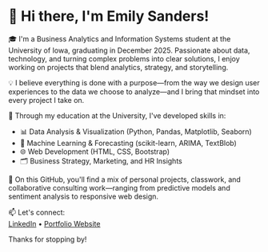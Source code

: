 # 👋 Hi there, I'm Emily Sanders!

🎓 I'm a Business Analytics and Information Systems student at the University of Iowa, graduating in December 2025. Passionate about data, technology, and turning complex problems into clear solutions, I enjoy working on projects that blend analytics, strategy, and storytelling. 

💡 I believe everything is done with a purpose—from the way we design user experiences to the data we choose to analyze—and I bring that mindset into every project I take on.

💼 Through my education at the University, I've developed skills in:

- 📊 Data Analysis & Visualization (Python, Pandas, Matplotlib, Seaborn)
- 🤖 Machine Learning & Forecasting (scikit-learn, ARIMA, TextBlob)
- 🌐 Web Development (HTML, CSS, Bootstrap)
- 🗂️ Business Strategy, Marketing, and HR Insights

🚀 On this GitHub, you'll find a mix of personal projects, classwork, and collaborative consulting work—ranging from predictive models and sentiment analysis to responsive web design.

📫 Let's connect:  
[LinkedIn](https://www.linkedin.com/in/emilycsanders) • [Portfolio Website](https://emilycsanders.com)

Thanks for stopping by!
